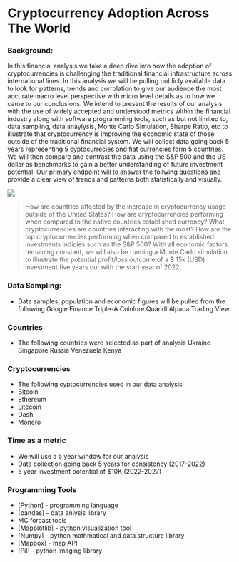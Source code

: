 
# Cryptocurrency Adoption Across The World
### Background:

 In this financial analysis we take a deep dive into how the adoption of cryptocurrencies is challenging the traditional financial infrastructure across international lines. In this analysis we will be pulling publicly available data to look for patterns, trends and corrolation to give our audience the most accurate macro level perspective with micro level details as to how we came to our conclusions. We intend to present the results of our analysis with the use of widely accepted and understood metrics within the financial industry along with software programming tools, such as but not limited to, data sampling, data anaylysis, Monte Carlo Simulation, Sharpe Ratio, etc to illustrate that cryptocurrency is improving the economic state of those outside of the traditional financial system. We will collect data going back 5 years representing 5 cyptocurrecies and fiat currencies form 5 countries. We will then compare and contrast the data using the S&P 500 and the US dollar as benchmarks to gain a better understanding of future investment potential. Our primary endpoint will to answer the follwing questions and provide a clear view of trends and patterns both statistically and visually.

[![](https://www.nasdaq.com/sites/acquia.prod/files/styles/720x400/public/2021/05/07/cryptocurrency-Nuthawut-adobe.jpg?h=6acbff97&itok=kyPXtQ0N)](https://travis-ci.org/joemccann/dillinger)

>How are countries affected by the increase in cryptocurrency usage outside of the United States?
>How are cryptocurrencies performing when compared to the native countries established currency?
>What cryptocurrencies are countries interacting with the most?
>How are the top cryptocurrencies performing when compared to established investments indicies such as the S&P 500?
>With all economic factors remaining constant, we will also be running a Monte Carlo simulation to illustrate the potential profit/loss outcome of a $ 15k (USD) investment five years out with the start year of 2022.

### Data Sampling:

- Data samples, population and economic figures will be pulled from the following 
Google Finance
Triple-A
Coinlore
Quandl
Alpaca
Trading View

### Countries
- The following countries were selected as part of analysis
Ukraine
Singapore
Russia
Venezuela
Kenya

### Cryptocurrencies
- The following cyptocurrencies used in our data analysis
- Bitcoin
- Ethereum
- Litecoin
- Dash
- Monero

### Time as a metric
- We will use a 5 year window for our analysis
- Data collection going back 5 years for consistency (2017-2022) 
- 5 year investment potential of $10K (2022-2027)

### Programming Tools
- [Python] - programming language
- [pandas] - data anlysis library
- MC forcast tools
- [Mapplotlib] - python visualization tool
- [Numpy] - python mathmatical and data structure library
- [Mapbox] - map API
- [Pil] - python imaging library
